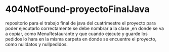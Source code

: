 # 404NotFound-proyectoFinalJava
repositorio para el trabajo final de java del cuatrimestre
el proyecto para poder ejecutarlo correctamente se debe nombrar a la clase ,en donde se va a copiar, como MenuRestaurante y que cuando ejecute y guarde los
pedidos lo hara en la misma carpeta en donde se encuentre el proyecto, como nulldatos y nullpedidos.
